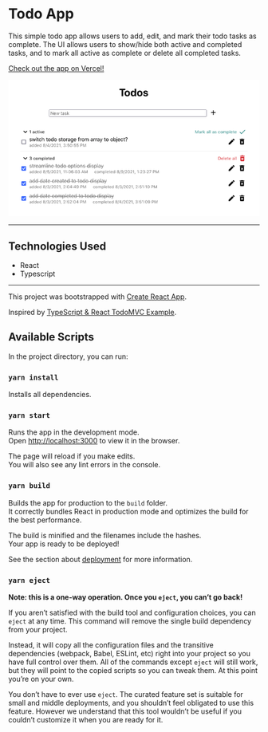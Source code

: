 # Todo App

This simple todo app allows users to add, edit, and mark their todo tasks as complete. The UI allows users to show/hide both active and completed tasks, and to mark all active as complete or delete all completed tasks.

[Check out the app on Vercel!](https://simple-todo-sarahbanashek.vercel.app/)

![Todo app with a couple of tasks](/img/todo-app3.png)

---

## Technologies Used
- React
- Typescript

---

This project was bootstrapped with [Create React App](https://github.com/facebook/create-react-app).

Inspired by [TypeScript & React TodoMVC Example](https://github.com/tastejs/todomvc/tree/gh-pages/examples/typescript-react).

## Available Scripts

In the project directory, you can run:

### `yarn install`
Installs all dependencies.

### `yarn start`

Runs the app in the development mode.\
Open [http://localhost:3000](http://localhost:3000) to view it in the browser.

The page will reload if you make edits.\
You will also see any lint errors in the console.

### `yarn build`

Builds the app for production to the `build` folder.\
It correctly bundles React in production mode and optimizes the build for the best performance.

The build is minified and the filenames include the hashes.\
Your app is ready to be deployed!

See the section about [deployment](https://facebook.github.io/create-react-app/docs/deployment) for more information.

### `yarn eject`

**Note: this is a one-way operation. Once you `eject`, you can’t go back!**

If you aren’t satisfied with the build tool and configuration choices, you can `eject` at any time. This command will remove the single build dependency from your project.

Instead, it will copy all the configuration files and the transitive dependencies (webpack, Babel, ESLint, etc) right into your project so you have full control over them. All of the commands except `eject` will still work, but they will point to the copied scripts so you can tweak them. At this point you’re on your own.

You don’t have to ever use `eject`. The curated feature set is suitable for small and middle deployments, and you shouldn’t feel obligated to use this feature. However we understand that this tool wouldn’t be useful if you couldn’t customize it when you are ready for it.
